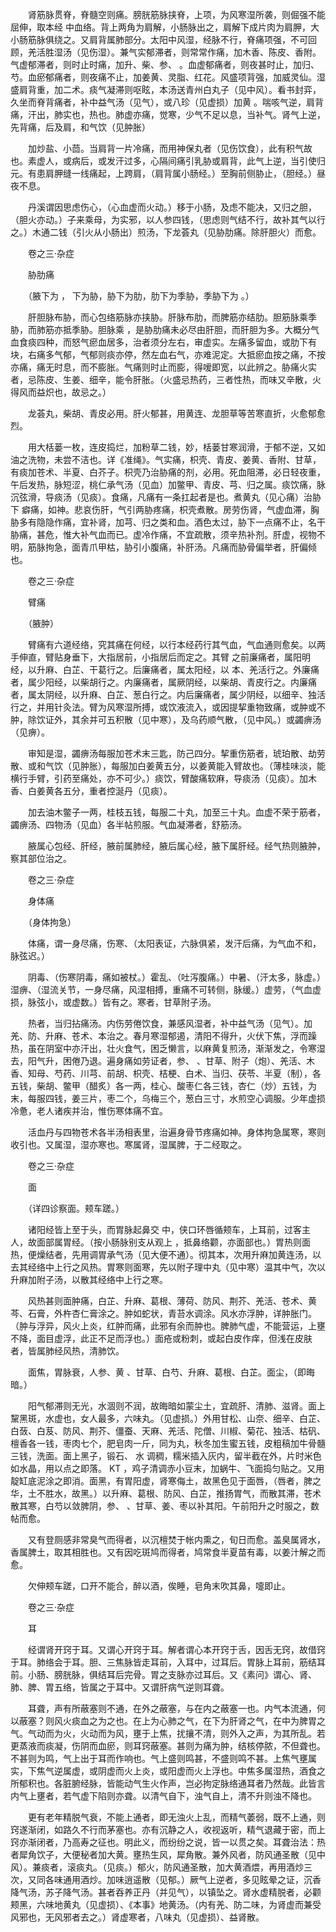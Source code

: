 <!-- { "loadSidebar": true } -->
　　肾筋脉贯脊，脊髓空则痛。膀胱筋脉挟脊，上项，为风寒湿所袭，则倔强不能屈伸，取本经 中血络。背上两角为肩解，小肠脉出之，肩解下成片肉为肩胛，大小肠筋脉俱绕之。又肩背属肺部分。太阳中风湿，经脉不行，脊痛项强，不可回顾，羌活胜湿汤（见伤湿）。兼气实郁滞者，则常常作痛，加木香、陈皮、香附。气虚郁滞者，则时止时痛，加升、柴、参、 。血虚郁痛者，则夜甚时止，加归、芍。血瘀郁痛者，则夜痛不止，加姜黄、灵脂、红花。风盛项背强，加威灵仙。湿盛肩背重，加二术。痰气凝滞则呕眩，本汤送青州白丸子（见中风）。看书封弈，久坐而脊背痛者，补中益气汤（见气），或八珍（见虚损）加黄 。喘咳气逆，肩背痛，汗出，肺实也，热也。肺虚亦痛，觉寒，少气不足以息，当补气。肾气上逆，先背痛，后及肩，和气饮（见肿胀）

　　加炒盐、小茴。当肩背一片冷痛，而用神保丸者（见伤饮食），此有积气故也。素虚人，或病后，或发汗过多，心隔间痛引乳胁或肩背，此气上逆，当引使归元。有患肩胛缝一线痛起，上跨肩，（肩背属小肠经。）至胸前侧胁止，（胆经。）昼夜不息。

　　丹溪谓因思虑伤心，（心血虚而火动。）移于小肠，及虑不能决，又归之胆，（胆火亦动。）子来乘母，为实邪，以人参四钱，（思虑则气结不行，故补其气以行之。）木通二钱（引火从小肠出）煎汤，下龙荟丸（见胁肋痛。除肝胆火）而愈。

　　卷之三·杂症

　　胁肋痛

　　（腋下为 ， 下为胁，胁下为肋，肋下为季胁，季胁下为 。）

　　肝胆脉布胁，而心包络筋脉亦挟胁。肝脉布肋，而脾筋亦结肋。胆筋脉乘季胁，而肺筋亦抵季胁。胆脉乘 ，是胁肋痛未必尽由肝胆，而肝胆为多。大概分气血食痰四种，而怒气瘀血居多，治者须分左右，审虚实。左痛多留血，或肋下有块，右痛多气郁，气郁则痰亦停，然左血右气，亦难泥定。大抵瘀血按之痛，不按亦痛，痛无时息，而不膨胀。气痛则时止而膨，得嗳即宽，以此辨之。胁痛火实者，忌陈皮、生姜、细辛，能令肝胀。（火盛忌热药，三者性热，而味又辛散，火得风而益炽也，故忌之。）

　　龙荟丸，柴胡、青皮必用。肝火郁甚，用黄连、龙胆草等苦寒直折，火愈郁愈烈。

　　用大栝蒌一枚，连皮捣烂，加粉草二钱，妙，栝蒌甘寒润滑，于郁不逆，又如油之洗物，未尝不洁也。详《准绳》。气实痛，枳壳、青皮、姜黄、香附、甘草，有痰加苍术、半夏、白芥子。枳壳乃治胁痛的剂，必用。死血阻滞，必日轻夜重，午后发热，脉短涩，桃仁承气汤（见血）加鳖甲、青皮、芎、归之属。痰饮痛，脉沉弦滑，导痰汤（见痰）。食痛，凡痛有一条扛起者是也。煮黄丸（见心痛）治胁下 癖痛，如神。悲哀伤肝，气引两胁疼痛，枳壳煮散。房劳伤肾，气虚血滞，胸胁多有隐隐作痛，宜补肾，加芎、归之类和血。酒色太过，胁下一点痛不止，名干胁痛，甚危，惟大补气血而已。虚冷作痛，不宜疏散，须辛热补剂。肝虚，视物不明，筋脉拘急，面青爪甲枯，胁引小腹痛，补肝汤。凡痛而胁骨偏举者，肝偏倾也。

　　卷之三·杂症

　　臂痛

　　（腋肿）

　　臂痛有六道经络，究其痛在何经，以行本经药行其气血，气血通则愈矣。以两手伸直，臂贴身垂下，大指居前，小指居后而定之。其臂 之前廉痛者，属阳明经，以升麻、白芷、干葛行之。后廉痛者，属太阳经，以 本、羌活行之。外廉痛者，属少阳经，以柴胡行之。内廉痛者，属厥阴经，以柴胡、青皮行之。内廉痛者，属太阴经，以升麻、白芷、葱白行之。内后廉痛者，属少阴经，以细辛、独活行之，并用针灸法。臂为风寒湿所搏，或饮液流入，或因提挈重物致痛，或肿或不肿，除饮证外，其余并可五积散（见中寒），及乌药顺气散，（见中风。）或蠲痹汤（见痹）。

　　审知是湿，蠲痹汤每服加苍术末三匙，防己四分。挈重伤筋者，琥珀散、劫劳散、或和气饮（见肿胀），每服加白姜黄五分，以姜黄能入臂故也。（薄桂味淡，能横行手臂，引药至痛处，亦不可少。）痰饮，臂酸痛软麻，导痰汤（见痰）。加木香、白姜黄各五分，重者控涎丹（见痰）。

　　加去油木鳖子一两，桂枝五钱，每服二十丸，加至三十丸。血虚不荣于筋者，蠲痹汤、四物汤（见血）各半帖煎服。气血凝滞者，舒筋汤。

　　腋属心包经、肝经，腋前属肺经，腋后属心经，腋下属肝经。经气热则腋肿，察其部位治之。

　　卷之三·杂症

　　身体痛

　　（身体拘急）

　　体痛，谓一身尽痛，伤寒、（太阳表证，六脉俱紧，发汗后痛，为气血不和，脉弦迟。）

　　阴毒、（伤寒阴毒，痛如被杖。）霍乱、（吐泻腹痛。）中暑、（汗太多，脉虚。）湿痹、（湿流关节，一身尽痛，风湿相搏，重痛不可转侧，脉缓。）虚劳，（气血虚损，脉弦小，或虚数。）皆有之。寒者，甘草附子汤。

　　热者，当归拈痛汤。内伤劳倦饮食，兼感风湿者，补中益气汤（见气）。加羌、防、升麻、苍术、本治之。春月寒湿郁遏，清阳不得升，火伏下焦，浮而躁热，虽在阴室中亦汗出，壮火食气，困乏懒言，以麻黄复煎汤，渐渐发之，令寒湿去，阳气升，困倦乃退。遍身痛如劳证者，参、 、甘草、附子（炮）、羌活、木香、知母、芍药、川芎、前胡、枳壳、桔梗、白术、当归、茯苓、半夏（制），各五钱，柴胡、鳖甲（醋炙）各一两，桂心、酸枣仁各三钱，杏仁（炒）五钱，为末，每服四钱，姜三片，枣二个，乌梅三个，葱白三寸，水煎空心调服。少年虚损冷惫，老人诸疾并治，惟伤寒体痛不宜。

　　活血丹与四物苍术各半汤相表里，治遍身骨节疼痛如神。身体拘急属寒，寒则收引也。又属湿，湿亦寒也。寒属肾，湿属脾，于二经取之。

　　卷之三·杂症

　　面

　　（详四诊察面。颊车蹉。）

　　诸阳经皆上至于头，而胃脉起鼻交 中，侠口环唇循颊车，上耳前，过客主人，故面部属胃经。（按小肠脉别支从观上 ，抵鼻络颧，亦面部也。）胃热则面热，便燥结者，先用调胃承气汤（见大便不通）。彻其本，次用升麻加黄连汤，以去其经络中上行之风热。胃寒则面寒，先以附子理中丸（见中寒）温其中气，次以升麻加附子汤，以散其经络中上行之寒。

　　风热甚则面肿痛，白芷、升麻、葛根、薄荷、防风、荆芥、羌活、苍术、黄芩、石膏，外杵杏仁膏涂之。肿如蛇状，青苔水调涂。风水亦浮肿，详肿胀门。（肿与浮异，风火上炎，红肿而痛，此邪有余而肿也。脾肺气虚，不能营运，上壅不降，面目虚浮，此正不足而浮也。）面疮或粉刺，或起白皮作痒，但浅在皮肤者，皆属肺经风热，清肺饮。

　　面焦，胃脉衰，人参、黄 、甘草、白芍、升麻、葛根、白芷。面尘，（即晦暗。）

　　阳气郁滞则无光，水涸则不润，故晦暗如蒙尘土，宜疏肝、清肺、滋肾。面上黧黑斑，水虚也，女人最多，六味丸。（见虚损。）外用甘松、山奈、细辛、白芷、白蔹、白芨、防风、荆芥、僵蚕、天麻、羌活、陀僧、川椒、菊花、独活、枯矾、檀香各一钱，枣肉七个，肥皂肉一斤，同为丸，秋冬加生蜜五钱，皮粗稿加牛骨髓三钱，洗面。面上黑子，锻石、 水 调稠，糯米插入灰内，留半截在外，片时米色如水晶，用以点之即落。 KT ，鸡子清调赤小豆末，加蜗牛、飞面捣匀贴之。又用靛缸底泥涂之即消。面黑，有胃阳虚，肾寒侮土，故黑色见于面唇，（唇者，脾之华，土不胜水，故黑。）以升麻、葛根、防风、白芷，推扬胃气，而散其滞，苍术散其寒，白芍以敛脾阴，参、 、甘草、姜、枣以补其阳。午前阳升之时服之，数帖而愈。

　　又有登厕感非常臭气而得者，以沉檀焚于帐内熏之，旬日而愈。盖臭属肾水，香属脾土，取其相胜也。又有因吃斑鸠而得者，鸠常食半夏苗有毒，以姜汁解之而愈。

　　欠伸颊车蹉，口开不能合，醉以酒，俟睡，皂角末吹其鼻，嚏即止。

　　卷之三·杂症

　　耳

　　经谓肾开窍于耳。又谓心开窍于耳。解者谓心本开窍于舌，因舌无窍，故借窍于耳。肺络会于耳。胆、三焦脉皆走耳前，入耳中，过耳后。胃脉上耳前，筋结耳前。小肠、膀胱脉，俱结耳后完骨。胃之支脉亦过耳后。又《素问》谓心、肾、肺、脾、胃五络，皆属之于耳中。又谓肝病气逆则耳聋。

　　耳聋，声有所蔽塞则不通，在外之蔽塞，与在内之蔽塞一也。内气本流通，何以蔽塞？则风火痰血之为之也。在上为心肺之气，在下为肝肾之气，在中为脾胃之气。气动而为火，火动而为风，壅于上焦，扰攘不清，则外入之声，为其所乱。若更蒸液而痰凝，伤阴而血瘀，则耳窍蔽塞。甚则为痛为肿，结核停脓，不但聋也。不甚则为鸣，气上出于耳而作响也。气上盛则鸣甚，不盛则鸣不甚。上焦气壅属实，下焦气逆属虚，或阴虚而火上炎，或阳虚而火上浮也。中焦多属湿热，酒食之所郁积也。各脏腑经脉，皆能动气生火作声，岂必拘定脉络通耳者乃然哉。此皆言内气上壅者，若气虚下陷则亦聋。以清气自下，浊气自上，清不升则浊不降也。

　　更有老年精脱气衰，不能上通者，即无浊火上乱，而精气萎弱，既不上通，则窍遂渐闭，如路久不行而茅塞也。亦有沉静之人，收视返听，精气退藏于密，而上窍亦渐闭者，乃高寿之征也。明此义，而纷纷之说，皆一以贯之矣。耳聋治法：热者犀角饮子，大便秘者加大黄。壅热生风，犀角散。兼外风者，防风通圣散（见中风）。兼痰者，滚痰丸。（见痰。）郁火，防风通圣散，加大黄酒煨，再用酒炒三次，又同各味通用酒炒。加味逍遥散（见郁。）厥气上逆者，多见眩晕之证，沉香降气汤，苏子降气汤。甚者吞养正丹（并见气），以镇坠之。肾水虚精脱者，必颧颊黑，六味地黄丸（见虚损）、《本事》地黄汤。（内有羌、防二味，为肾虚而兼受风邪也，无风邪者去之。）肾虚寒者，八味丸（见虚损）、益肾散。

